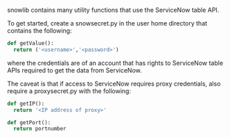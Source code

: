 snowlib contains many utility functions that use the ServiceNow table API.

To get started, create a snowsecret.py in the user home directory that contains
the following:
```Python
def getValue():
  return ('<username>','<password>')
```

where the credentials are of an account that has rights to ServiceNow table APIs
required to get the data from ServiceNow.

The caveat is that if access to ServiceNow requires proxy credentials, also
require a proxysecret.py with the following:
```Python
def getIP():
  return '<IP address of proxy>'

def getPort():
  return portnumber
```
